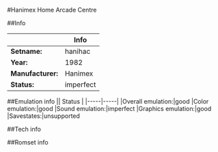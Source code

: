 #Hanimex Home Arcade Centre

##Info

||Info|
|-----|-----|
|**Setname:**|hanihac
|**Year:**|1982
|**Manufacturer:**|Hanimex
|**Status:**|imperfect

##Emulation info
|| Status |
|-----|-----|
|Overall emulation:|good
|Color emulation:|good
|Sound emulation:|imperfect
|Graphics emulation:|good
|Savestates:|unsupported

##Tech info

##Romset info

<!--- START OF EDITED COMMENT DO NOT TOUCH TEXT ABOVE-->
